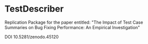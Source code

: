 # TestDescriber
Replication Package for the paper entitled: "The Impact of Test Case Summaries on Bug Fixing Performance: An Empirical Investigation"

DOI 10.5281/zenodo.45120
